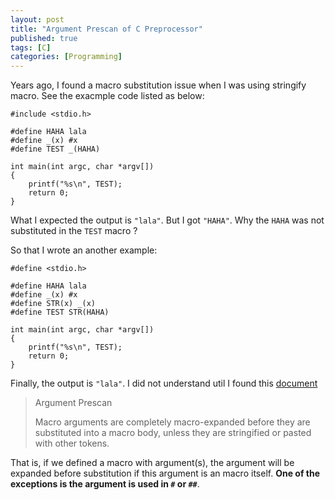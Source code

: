 ```yaml
---
layout: post
title: "Argument Prescan of C Preprocessor"
published: true
tags: [C]
categories: [Programming]
---
```


Years ago, I found a macro substitution issue when I was using stringify macro. See the exacmple code listed as below:

	#include <stdio.h>
	
	#define HAHA lala
	#define _(x) #x
	#define TEST _(HAHA)
	
	int main(int argc, char *argv[])
	{ 
		printf("%s\n", TEST);
		return 0;
	}

What I expected the output is `"lala"`. But I got `"HAHA"`. Why the `HAHA` was not substituted in the `TEST` macro ?

So that I wrote an another example:

	#define <stdio.h>
	
	#define HAHA lala
	#define _(x) #x
	#define STR(x) _(x)
	#define TEST STR(HAHA)
	
	int main(int argc, char *argv[])
	{
		printf("%s\n", TEST);
		return 0;
	}

Finally, the output is `"lala"`. I did not understand util I found this [document](http://gcc.gnu.org/onlinedocs/cpp/Argument-Prescan.html#Argument-Prescan)

> Argument Prescan
> 
> Macro arguments are completely macro-expanded before they are substituted
> into a macro body, unless they are stringified or pasted with other tokens.

That is, if we defined a macro with argument(s), the argument will be expanded before substitution if this argument is an macro itself. __One of the exceptions is the argument is used in `#` or `##`__.
